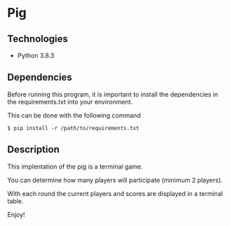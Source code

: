 # Pig



## Technologies

* Python 3.8.3


## Dependencies 

Before running this program, it is important to install the dependencies in the requirements.txt into your environment.

This can be done with the following command

```
$ pip install -r /path/to/requirements.txt
``` 

## Description 

This implentation of the pig is a terminal game.

You can determine how many players will participate (minimum 2 players).

With each round the current players and scores are displayed in a terminal table.

Enjoy!


